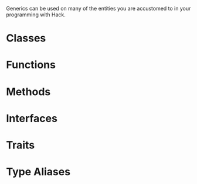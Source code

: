 Generics can be used on many of the entities you are accustomed to in your programming with Hack.

# Classes

# Functions

# Methods

# Interfaces

# Traits

# Type Aliases
